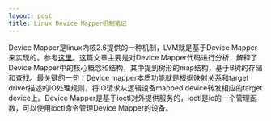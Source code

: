 ```yaml
---
layout: post
title: Linux Device Mapper机制笔记
---
```


Device Mapper是linux内核2.6提供的一种机制，LVM就是基于Device Mapper来实现的。参考[这里](http://www.ibm.com/developerworks/cn/linux/l-devmapper/)。这篇文章主要是对Device Mapper代码进行分析，解释了Device Mapper中的核心概念和结构，其中提到树形的map结构，基于B树的存储和查找。最关键的一句：Device mapper本质功能就是根据映射关系和target driver描述的IO处理规则，将IO请求从逻辑设备mapped device转发相应的target device上。Device Mapper是基于ioctl对外提供服务的，ioctl是io的一个管理函数，可以使用ioctl命令管理Device Mapper的设备。
